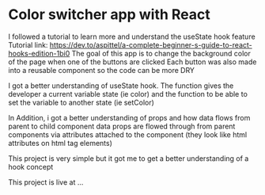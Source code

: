 # Color switcher app with React
I followed a tutorial to learn more and understand the useState hook feature
Tutorial link: https://dev.to/aspittel/a-complete-beginner-s-guide-to-react-hooks-edition-1bi0
The goal of this app is to change the background color of the page when one of the buttons are clicked
Each button was also made into a reusable component so the code can be more DRY

I got a better understanding of useState hook. The function gives the developer a current variable state (ie color) and
the function to be able to set the variable to another state (ie setColor)

In Addition, i got a better understanding of props and how data flows from parent to child component
data props are flowed through from parent components via attributes attached to the component 
(they look like html attributes on html tag elements) 

This project is very simple but it got me to get a better understanding of a hook concept

This project is live at ... 